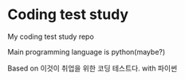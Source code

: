 # Coding test study

My coding test study repo

Main programming language is python(maybe?)

Based on 이것이 취업을 위한 코딩 테스트다. with 파이썬
